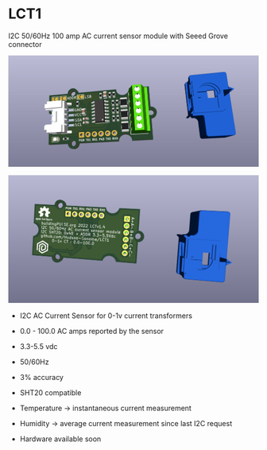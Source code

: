 # LCT1
I2C 50/60Hz 100 amp AC current sensor module with Seeed Grove connector

![PCB](docs/LCT-v1.4_2.png)

![PCB](docs/LCT-v1.4_1.png)

* I2C AC Current Sensor for 0-1v current transformers
* 0.0 - 100.0 AC amps reported by the sensor
* 3.3-5.5 vdc
* 50/60Hz
* 3% accuracy
* SHT20 compatible
* Temperature -> instantaneous current measurement
* Humidity -> average current measurement since last I2C request

* Hardware available soon
